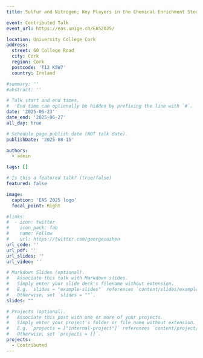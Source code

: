 ```yaml
---
title: Sulfur and Nitrogen; Key Players in the Chemical Enrichment Story”

event: Contributed Talk
event_url: https://eas.unige.ch/EAS2025/

location: University College Cork
address:
  street: 60 College Road
  city: Cork
  region: Cork
  postcode: 'T12 K5W7'
  country: Ireland

#summary: ''
#abstract: ''

# Talk start and end times.
#   End time can optionally be hidden by prefixing the line with `#`.
date: '2025-06-23'
date_end: '2025-06-27'
all_day: true

# Schedule page publish date (NOT talk date).
publishDate: '2025-08-15'

authors:
  - admin

tags: []

# Is this a featured talk? (true/false)
featured: false

image:
  caption: 'EAS 2025 logo'
  focal_point: Right

#links:
#  - icon: twitter
#    icon_pack: fab
#    name: Follow
#    url: https://twitter.com/georgecushen
url_code: ''
url_pdf: ''
url_slides: ''
url_video: ''

# Markdown Slides (optional).
#   Associate this talk with Markdown slides.
#   Simply enter your slide deck's filename without extension.
#   E.g. `slides = "example-slides"` references `content/slides/example-slides.md`.
#   Otherwise, set `slides = ""`.
slides: ""

# Projects (optional).
#   Associate this post with one or more of your projects.
#   Simply enter your project's folder or file name without extension.
#   E.g. `projects = ["internal-project"]` references `content/project/deep-learning/index.md`.
#   Otherwise, set `projects = []`.
projects:
  - Contributed
---
```

